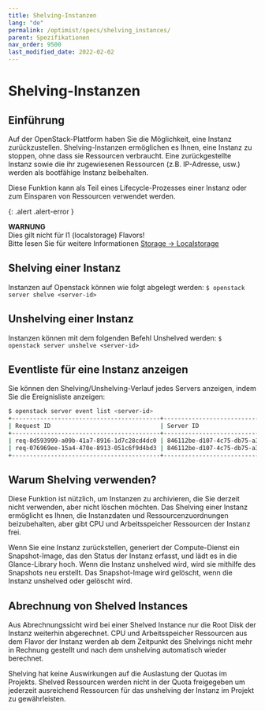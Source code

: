 ```yaml
---
title: Shelving-Instanzen
lang: "de"
permalink: /optimist/specs/shelving_instances/
parent: Spezifikationen
nav_order: 9500
last_modified_date: 2022-02-02
---
```


# Shelving-Instanzen

## Einführung

Auf der OpenStack-Plattform haben Sie die Möglichkeit, eine Instanz zurückzustellen. Shelving-Instanzen ermöglichen es Ihnen, eine Instanz zu stoppen, ohne dass sie Ressourcen verbraucht.
Eine zurückgestellte Instanz sowie die ihr zugewiesenen Ressourcen (z.B. IP-Adresse, usw.) werden als bootfähige Instanz beibehalten.

Diese Funktion kann als Teil eines Lifecycle-Prozesses einer Instanz oder zum Einsparen von Ressourcen verwendet werden.

{: .alert .alert-error }

**WARNUNG**  
Dies gilt nicht für l1 (localstorage) Flavors!  
Bitte lesen Sie für weitere Informationen [Storage → Localstorage](/optimist/storage/localstorage/#openstack-features)

## Shelving einer Instanz

Instanzen auf Openstack können wie folgt abgelegt werden:
`$ openstack server shelve <server-id>`

## Unshelving einer Instanz

Instanzen können mit dem folgenden Befehl Unshelved werden:
`$ openstack server unshelve <server-id>`

## Eventliste für eine Instanz anzeigen

Sie können den Shelving/Unshelving-Verlauf jedes Servers anzeigen, indem Sie die Ereignisliste anzeigen:

```bash
$ openstack server event list <server-id>
+------------------------------------------+--------------------------------------+--------+----------------------------+
| Request ID                               | Server ID                            | Action | Start Time                 |
+------------------------------------------+--------------------------------------+--------+----------------------------+
| req-8d593999-a09b-41a7-8916-1d7c28cd4dc0 | 846112be-d107-4c75-db75-a32eb47a78c5 | shelve | 2022-07-17T15:28:08.000000 |
| req-076969ee-15a4-470e-8913-051c6f9d4bd3 | 846112be-d107-4c75-db75-a32eb47a78c5 | create | 2022-07-19T16:15:22.000000 |
+------------------------------------------+--------------------------------------+--------+----------------------------+
```

## Warum Shelving verwenden?

Diese Funktion ist nützlich, um Instanzen zu archivieren, die Sie derzeit nicht verwenden, aber nicht löschen möchten. Das Shelving einer Instanz ermöglicht es Ihnen, die Instanzdaten und Ressourcenzuordnungen beizubehalten, aber gibt CPU und Arbeitsspeicher Ressourcen der Instanz frei.

Wenn Sie eine Instanz zurückstellen, generiert der Compute-Dienst ein Snapshot-Image, das den Status der Instanz erfasst, und lädt es in die Glance-Library hoch. Wenn die Instanz unshelved wird, wird sie mithilfe des Snapshots neu erstellt.
Das Snapshot-Image wird gelöscht, wenn die Instanz unshelved oder gelöscht wird.

## Abrechnung von Shelved Instances

Aus Abrechnungssicht wird bei einer Shelved Instance nur die Root Disk der Instanz weiterhin abgerechnet. CPU und Arbeitsspeicher Ressourcen aus dem Flavor der Instanz werden ab dem Zeitpunkt des Shelvings nicht mehr in Rechnung gestellt und nach dem unshelving automatisch wieder berechnet.

Shelving hat keine Auswirkungen auf die Auslastung der Quotas im Projekts. Shelved Ressourcen werden nicht in der Quota freigegeben um jederzeit ausreichend Ressourcen für das unshelving der Instanz im Projekt zu gewährleisten.
